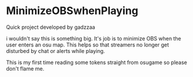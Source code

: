 # MinimizeOBSwhenPlaying
Quick project developed by gadzzaa

i wouldn't say this is something big. It's job is to minimize OBS when the user enters an osu map. This helps so that streamers no longer get disturbed by chat or alerts while playing.

This is my first time reading some tokens straight from osugame so please don't flame me.
